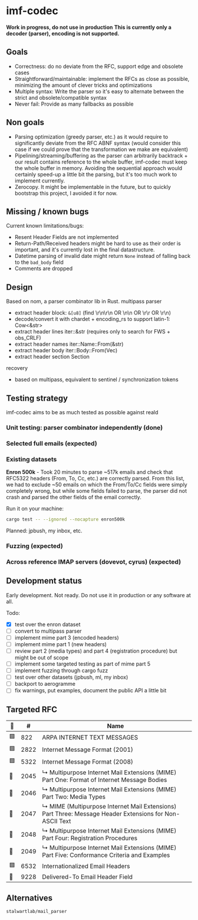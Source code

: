 # imf-codec

**Work in progress, do not use in production**
**This is currently only a decoder (parser), encoding is not supported.**

## Goals

 - Correctness: do no deviate from the RFC, support edge and obsolete cases
 - Straightforward/maintainable: implement the RFCs as close as possible, minimizing the amount of clever tricks and optimizations
 - Multiple syntax: Write the parser so it's easy to alternate between the strict and obsolete/compatible syntax
 - Never fail: Provide as many fallbacks as possible

## Non goals

  - Parsing optimization (greedy parser, etc.) as it would require to significantly deviate from the RFC ABNF syntax (would consider this case if we could prove that the transformation we make are equivalent)
  - Pipelining/streaming/buffering as the parser can arbitrarily backtrack + our result contains reference to the whole buffer, imf-codec must keep the whole buffer in memory. Avoiding the sequential approach would certainly speed-up a little bit the parsing, but it's too much work to implement currently.
  - Zerocopy. It might be implementable in the future, but to quickly bootstrap this project, I avoided it for now.

## Missing / known bugs

Current known limitations/bugs:

 - Resent Header Fields are not implemented
 - Return-Path/Received headers might be hard to use as their order is important, and it's currently lost in the final datastructure.
 - Datetime parsing of invalid date might return `None` instead of falling back to the `bad_body` field
 - Comments are dropped

## Design

Based on nom, a parser combinator lib in Rust.
multipass parser
 - extract header block: `&[u8]` (find \r\n\r\n OR \n\n OR \r\r OR \r\n)
 - decode/convert it with chardet + encoding\_rs to support latin-1: Cow<&str>
 - extract header lines iter::&str (requires only to search for FWS + obs\_CRLF)
 - extract header names iter::Name::From(&str)
 - extract header body iter::Body::From(Vec<MailboxRef>)
 - extract header section Section

recovery
 - based on multipass, equivalent to sentinel / synchronization tokens

## Testing strategy

imf-codec aims to be as much tested as possible against reald

### Unit testing: parser combinator independently (done)

### Selected full emails (expected)

### Existing datasets

**Enron 500k** - Took 20 minutes to parse ~517k emails and check that 
RFC5322 headers (From, To, Cc, etc.) are correctly parsed.
From this list, we had to exclude ~50 emails on which
the From/To/Cc fields were simply completely wrong, but while
some fields failed to parse, the parser did not crash and
parsed the other fields of the email correctly.

Run it on your machine:

```bash
cargo test -- --ignored --nocapture enron500k
```

Planned: jpbush, my inbox, etc.

### Fuzzing (expected)

### Across reference IMAP servers (dovevot, cyrus) (expected)

## Development status

Early development. Not ready.
Do not use it in production or any software at all.

Todo:
 - [X] test over the enron dataset
 - [ ] convert to multipass parser
 - [ ] implement mime part 3 (encoded headers)
 - [ ] implement mime part 1 (new headers)
 - [ ] review part 2 (media types) and part 4 (registration procedure) but might be out of scope
 - [ ] implement some targeted testing as part of mime part 5
 - [ ] implement fuzzing through cargo fuzz
 - [ ] test over other datasets (jpbush, ml, my inbox)
 - [ ] backport to aerogramme
 - [ ] fix warnings, put examples, document the public API a little bit

## Targeted RFC

| 🚩 | # | Name |
|----|---|------|
| 🟩 |822	| ARPA INTERNET TEXT MESSAGES| 
| 🟩 |2822	| Internet Message Format (2001) | 	
| 🟩 |5322	| Internet Message Format (2008) | 	
| 🔴 |2045	| ↳ Multipurpose Internet Mail Extensions (MIME) Part One: Format of Internet Message Bodies |
| 🔴 |2046	| ↳ Multipurpose Internet Mail Extensions (MIME) Part Two: Media Types | 
| 🔴 |2047	| ↳ MIME (Multipurpose Internet Mail Extensions) Part Three: Message Header Extensions for Non-ASCII Text | 
| 🔴 |2048	| ↳ Multipurpose Internet Mail Extensions (MIME) Part Four: Registration Procedures | 
| 🔴 |2049	| ↳ Multipurpose Internet Mail Extensions (MIME) Part Five: Conformance Criteria and Examples |
| 🟩 |6532	| Internationalized Email Headers |
| 🔴 |9228   | Delivered-To Email Header Field |

## Alternatives

`stalwartlab/mail_parser`
